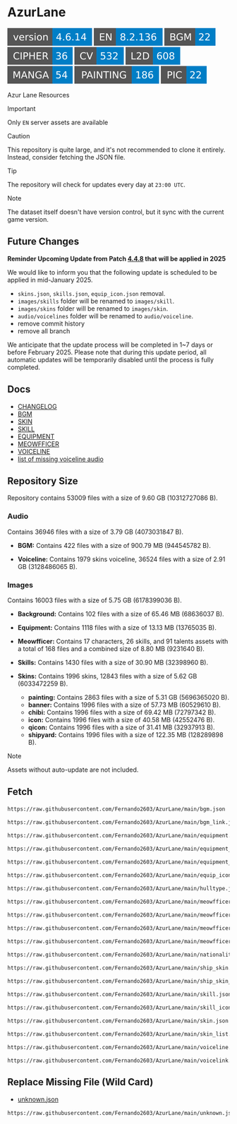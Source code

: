# AzurLane
![](versions/REPOSITORY.svg)
![](versions/EN.svg)
![](versions/BGM.svg)
![](versions/CIPHER.svg)
![](versions/CV.svg)
![](versions/L2D.svg)
![](versions/MANGA.svg)
![](versions/PAINTING.svg)
![](versions/PIC.svg)

Azur Lane Resources

> [!IMPORTANT]
> Only `EN` server assets are available

> [!CAUTION]
> This repository is quite large, and it's not recommended to clone it entirely. Instead, consider fetching the JSON file.

> [!TIP]
> The repository will check for updates every day at `23:00 UTC`.

> [!NOTE]
> The dataset itself doesn't have version control, but it sync with the current game version.


## Future Changes
**Reminder Upcoming Update from Patch [4.4.8](/docs/CHANGELOG.md#patch-448) that will be applied in 2025**

We would like to inform you that the following update is scheduled to be applied in mid-January 2025.
- `skins.json`, `skills.json`, `equip_icon.json` removal.
- `images/skills` folder will be renamed to `images/skill`.
- `images/skins` folder will be renamed to `images/skin`.
- `audio/voicelines` folder will be renamed to `audio/voiceline`.
- remove commit history
- remove all branch

We anticipate that the update process will be completed in 1~7 days or before February 2025. Please note that during this update period, all automatic updates will be temporarily disabled until the process is fully completed.


## Docs
- [CHANGELOG](/docs/CHANGELOG.md)
- [BGM](/docs/BGM.md)
- [SKIN](/docs/SKIN.md)
- [SKILL](/docs/SKILL.md)
- [EQUIPMENT](/docs/EQUIPMENT.md)
- [MEOWFFICER](/docs/MEOWFFICER.md)
- [VOICELINE](/docs/VOICELINE.md)
- [list of missing voiceline audio](/docs/MISSING_VOICELINE.md)

## Repository Size
Repository contains 53009 files with a size of 9.60 GB (10312727086 B).

### Audio
Contains 36946 files with a size of 3.79 GB (4073031847 B).

- **BGM:**
  Contains 422 files with a size of 900.79 MB (944545782 B).

- **Voiceline:**
  Contains 1979 skins voiceline, 36524 files with a size of 2.91 GB (3128486065 B).

### Images
Contains 16003 files with a size of 5.75 GB (6178399036 B).

- **Background:**
  Contains 102 files with a size of 65.46 MB (68636037 B).

- **Equipment:**
  Contains 1118 files with a size of 13.13 MB (13765035 B).

- **Meowfficer:**
  Contains 17 characters, 26 skills, and 91 talents assets with a total of 168 files and a combined size of 8.80 MB (9231640 B).

- **Skills:**
  Contains 1430 files with a size of 30.90 MB (32398960 B).

- **Skins:**
  Contains 1996 skins, 12843 files with a size of 5.62 GB (6033472259 B).

  - **painting:**
    Contains 2863 files with a size of 5.31 GB (5696365020 B).
  - **banner:**
    Contains 1996 files with a size of 57.73 MB (60529610 B).
  - **chibi:**
    Contains 1996 files with a size of 69.42 MB (72797342 B).
  - **icon:**
    Contains 1996 files with a size of 40.58 MB (42552476 B).
  - **qicon:**
    Contains 1996 files with a size of 31.41 MB (32937913 B).
  - **shipyard:**
    Contains 1996 files with a size of 122.35 MB (128289898 B).

> [!NOTE]
> Assets without auto-update are not included.

## Fetch
```
https://raw.githubusercontent.com/Fernando2603/AzurLane/main/bgm.json
```
```
https://raw.githubusercontent.com/Fernando2603/AzurLane/main/bgm_link.json
```
```
https://raw.githubusercontent.com/Fernando2603/AzurLane/main/equipment.json
```
```
https://raw.githubusercontent.com/Fernando2603/AzurLane/main/equipment_icon.json
```
```
https://raw.githubusercontent.com/Fernando2603/AzurLane/main/equipment_skill.json
```
```
https://raw.githubusercontent.com/Fernando2603/AzurLane/main/equip_icon.json
```
```
https://raw.githubusercontent.com/Fernando2603/AzurLane/main/hulltype.json
```
```
https://raw.githubusercontent.com/Fernando2603/AzurLane/main/meowfficer.json
```
```
https://raw.githubusercontent.com/Fernando2603/AzurLane/main/meowfficer_list.json
```
```
https://raw.githubusercontent.com/Fernando2603/AzurLane/main/meowfficer_talent.json
```
```
https://raw.githubusercontent.com/Fernando2603/AzurLane/main/meowfficer_talent_list.json
```
```
https://raw.githubusercontent.com/Fernando2603/AzurLane/main/nationality.json
```
```
https://raw.githubusercontent.com/Fernando2603/AzurLane/main/ship_skin.json
```
```
https://raw.githubusercontent.com/Fernando2603/AzurLane/main/ship_skin_list.json
```
```
https://raw.githubusercontent.com/Fernando2603/AzurLane/main/skill.json
```
```
https://raw.githubusercontent.com/Fernando2603/AzurLane/main/skill_icon.json
```
```
https://raw.githubusercontent.com/Fernando2603/AzurLane/main/skin.json
```
```
https://raw.githubusercontent.com/Fernando2603/AzurLane/main/skin_list.json
```
```
https://raw.githubusercontent.com/Fernando2603/AzurLane/main/voiceline.json
```
```
https://raw.githubusercontent.com/Fernando2603/AzurLane/main/voicelink.json
```

## Replace Missing File (Wild Card)
- [unknown.json](https://github.com/Fernando2603/AzurLane/blob/main/unknown.json)
```
https://raw.githubusercontent.com/Fernando2603/AzurLane/main/unknown.json
```
